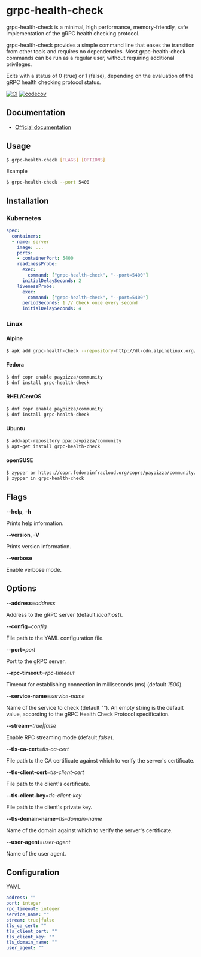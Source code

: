 # grpc-health-check

grpc-health-check is a minimal, high performance, memory-friendly, safe implementation of the gRPC health checking protocol.

grpc-health-check provides a simple command line that eases the transition from other tools and requires no dependencies. 
Most grpc-health-check commands can be run as a regular user, without requiring additional privileges.

Exits with a status of 0 (true) or 1 (false), depending on the evaluation of the gRPC health checking protocol status.

[![CI](https://github.com/paypizza/grpc-health-check/workflows/CI/badge.svg?branch=master)](https://github.com/paypizza/grpc-health-check/actions)
[![codecov](https://codecov.io/gh/paypizza/grpc-health-check/branch/master/graph/badge.svg?token=SMK4DX1SDR)](https://codecov.io/gh/paypizza/grpc-health-check)

## Documentation

* [Official documentation](https://github.com/grpc/grpc/blob/master/doc/health-checking.md)

## Usage

```sh
$ grpc-health-check [FLAGS] [OPTIONS]
```

Example

```sh
$ grpc-health-check --port 5400
```

## Installation

### Kubernetes

```yaml
spec:
  containers:
  - name: server
    image: ...
    ports:
    - containerPort: 5400
    readinessProbe:
      exec:
        command: ["grpc-health-check", "--port=5400"]
      initialDelaySeconds: 2
    livenessProbe:
      exec:
        command: ["grpc-health-check", "--port=5400"]
      periodSeconds: 1 // Check once every second
      initialDelaySeconds: 4
```

### Linux

#### Alpine

```sh
$ apk add grpc-health-check --repository=http://dl-cdn.alpinelinux.org/alpine/edge/testing
```

#### Fedora

```sh
$ dnf copr enable paypizza/community
$ dnf install grpc-health-check
```

#### RHEL/CentOS

```sh
$ dnf copr enable paypizza/community
$ dnf install grpc-health-check
```

#### Ubuntu

```sh
$ add-apt-repository ppa:paypizza/community
$ apt-get install grpc-health-check
```

#### openSUSE

```sh
$ zypper ar https://copr.fedorainfracloud.org/coprs/paypizza/community/repo/opensuse-leap/
$ zypper in grpc-health-check
```

## Flags

**--help**, **-h**

Prints help information.

**--version**, **-V**

Prints version information.

**--verbose**

Enable verbose mode.

## Options

**--address**=*address*

Address to the gRPC server (default *localhost*).

**--config**=*config*

File path to the YAML configuration file.

**--port**=*port*

Port to the gRPC server.

**--rpc-timeout**=*rpc-timeout*

Timeout for establishing connection in milliseconds (ms) (default *1500*).

**--service-name**=*service-name*

Name of the service to check (default *""*). An empty string is the default value, according to the gRPC Health Check Protocol specification.

**--stream**=*true|false*

Enable RPC streaming mode (default *false*).

**--tls-ca-cert**=*tls-ca-cert*

File path to the CA certificate against which to verify the server's certificate.

**--tls-client-cert**=*tls-client-cert*

File path to the client's certificate.

**--tls-client-key**=*tls-client-key*

File path to the client's private key.

**--tls-domain-name**=*tls-domain-name*

Name of the domain against which to verify the server's certificate.

**--user-agent**=*user-agent*

Name of the user agent.

## Configuration

YAML

```yaml
address: ""
port: integer
rpc_timeout: integer
service_name: ""
stream: true|false
tls_ca_cert: ""
tls_client_cert: ""
tls_client_key: ""
tls_domain_name: ""
user_agent: ""
```